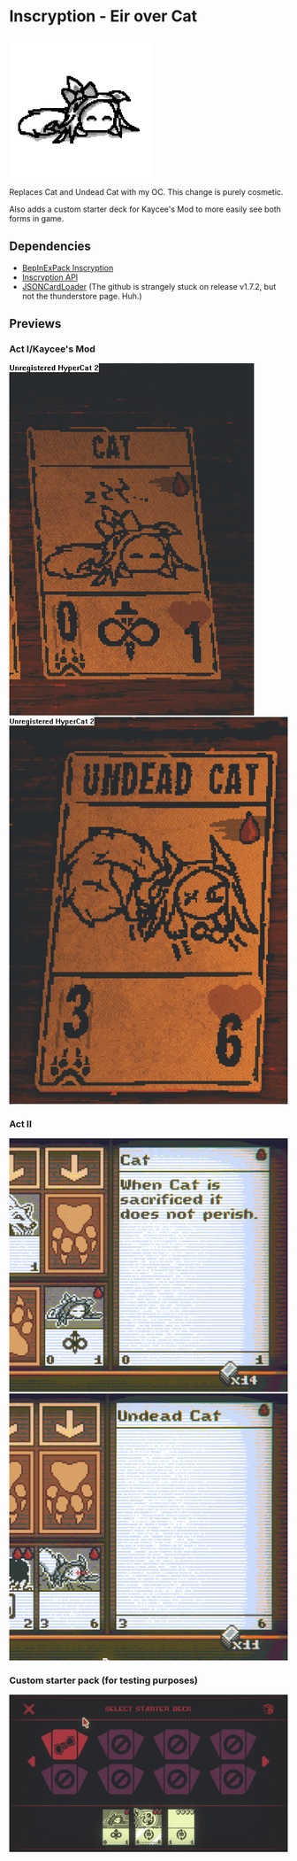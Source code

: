 # Inscryption - Eir over Cat

![](icon.png)

Replaces Cat and Undead Cat with my OC. This change is purely cosmetic.

Also adds a custom starter deck for Kaycee's Mod to more easily see both forms in game.

## Dependencies

* [BepInExPack Inscryption](https://inscryption.thunderstore.io/package/BepInEx/BepInExPack_Inscryption/)
* [Inscryption API](https://github.com/InscryptionModding/InscryptionAPI)
* [JSONCardLoader](https://inscryption.thunderstore.io/package/MADH95Mods/JSONCardLoader/) (The github is strangely stuck on release v1.7.2, but not the thunderstore page. Huh.)

## Previews

### Act I/Kaycee's Mod

![](previews/preview-1.png)
![](previews/preview-2.png)

### Act II

![](previews/preview-3.png)
![](previews/preview-4.png)

### Custom starter pack (for testing purposes)

![](previews/preview-5.png)
